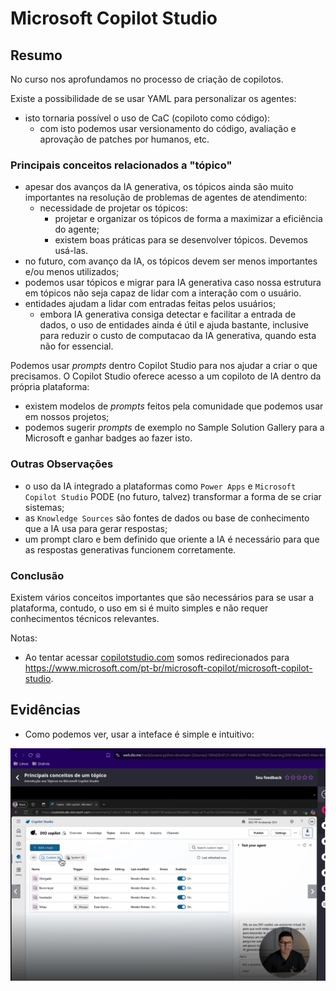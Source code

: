 # Microsoft Copilot Studio

## Resumo

No curso nos aprofundamos no processo de criação de copilotos.

Existe a possibilidade de se usar YAML para personalizar os agentes:

- isto tornaria possível o uso de CaC (copiloto como código):
  - com isto podemos usar versionamento do código, avaliação e aprovação de patches por humanos, etc.

### Principais conceitos relacionados a "tópico"

- apesar dos avanços da IA generativa, os tópicos ainda são muito importantes na resolução de problemas de agentes de
  atendimento:
  - necessidade de projetar os tópicos:
    - projetar e organizar os tópicos de forma a maximizar a eficiência do agente;
    - existem boas práticas para se desenvolver tópicos. Devemos usá-las.
- no futuro, com avanço da IA, os tópicos devem ser menos importantes e/ou menos utilizados;
- podemos usar tópicos e migrar para IA generativa caso nossa estrutura em tópicos não seja capaz de lidar com a
  interação com o usuário.
- entidades ajudam a lidar com entradas feitas pelos usuários;
  - embora IA generativa consiga detectar e facilitar a entrada de dados, o uso de entidades ainda é útil e ajuda
    bastante, inclusive para reduzir o custo de computacao da IA generativa, quando esta não for essencial.

Podemos usar _prompts_ dentro Copilot Studio para nos ajudar a criar o que precisamos. O Copilot Studio oferece acesso a
um copiloto de IA dentro da própria plataforma:

- existem modelos de _prompts_ feitos pela comunidade que podemos usar em nossos projetos;
- podemos sugerir _prompts_ de exemplo no Sample Solution Gallery para a Microsoft e ganhar badges ao fazer isto.

### Outras Observações

- o uso da IA integrado a plataformas como `Power Apps` e `Microsoft Copilot Studio` PODE (no futuro, talvez)
  transformar a forma de se criar sistemas;
- as `Knowledge Sources` são fontes de dados ou base de conhecimento que a IA usa para gerar respostas;
- um prompt claro e bem definido que oriente a IA é necessário para que as respostas generativas funcionem corretamente.

### Conclusão

Existem vários conceitos importantes que são necessários para se usar a plataforma, contudo, o uso em si é muito simples
e não requer conhecimentos técnicos relevantes.

Notas:

- Ao tentar acessar [copilotstudio.com](copilotstudio.com) somos redirecionados para
  <https://www.microsoft.com/pt-br/microsoft-copilot/microsoft-copilot-studio>.

## Evidências

- Como podemos ver, usar a inteface é simple e intuitivo:

![Agente baseado em modelo](images/Topicos.png)
